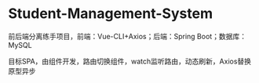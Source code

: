 # Student-Management-System
前后端分离练手项目，前端：Vue-CLI+Axios；后端：Spring Boot；数据库：MySQL

目标SPA，由组件开发，路由切换组件，watch监听路由，动态刷新，Axios替换原型异步
